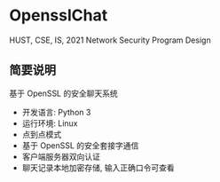 # OpensslChat
HUST, CSE, IS, 2021 Network Security Program Design
## 简要说明
基于 OpenSSL 的安全聊天系统
* 开发语言: Python 3
* 运行环境: Linux
* 点到点模式
* 基于 OpenSSL 的安全套接字通信
* 客户端服务器双向认证
* 聊天记录本地加密存储, 输入正确口令可查看

